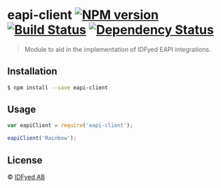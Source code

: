 # eapi-client [![NPM version][npm-image]][npm-url] [![Build Status][travis-image]][travis-url] [![Dependency Status][daviddm-image]][daviddm-url]
> Module to aid in the implementation of IDFyed EAPI integrations.

## Installation

```sh
$ npm install --save eapi-client
```

## Usage

```js
var eapiClient = require('eapi-client');

eapiClient('Rainbow');
```
## License

 © [IDFyed AB](https://idfyed.com)


[npm-image]: https://badge.fury.io/js/eapi-client.svg
[npm-url]: https://npmjs.org/package/eapi-client
[travis-image]: https://travis-ci.org/crusaider/eapi-client.svg?branch=master
[travis-url]: https://travis-ci.org/crusaider/eapi-client
[daviddm-image]: https://david-dm.org/crusaider/eapi-client.svg?theme=shields.io
[daviddm-url]: https://david-dm.org/crusaider/eapi-client
